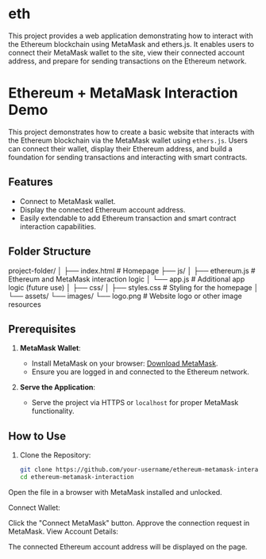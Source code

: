 # eth
This project provides a web application demonstrating how to interact with the Ethereum blockchain using MetaMask and ethers.js. It enables users to connect their MetaMask wallet to the site, view their connected account address, and prepare for sending transactions on the Ethereum network.

# Ethereum + MetaMask Interaction Demo

This project demonstrates how to create a basic website that interacts with the Ethereum blockchain via the MetaMask wallet using `ethers.js`. Users can connect their wallet, display their Ethereum address, and build a foundation for sending transactions and interacting with smart contracts.

## Features

- Connect to MetaMask wallet.
- Display the connected Ethereum account address.
- Easily extendable to add Ethereum transaction and smart contract interaction capabilities.

## Folder Structure

project-folder/ │ ├── index.html # Homepage ├── js/ │ ├── ethereum.js # Ethereum and MetaMask interaction logic │ └── app.js # Additional app logic (future use) │ ├── css/ │ ├── styles.css # Styling for the homepage │ └── assets/ └── images/ └── logo.png # Website logo or other image resources



## Prerequisites

1. **MetaMask Wallet**:
   - Install MetaMask on your browser: [Download MetaMask](https://metamask.io/download.html).
   - Ensure you are logged in and connected to the Ethereum network.

2. **Serve the Application**:
   - Serve the project via HTTPS or `localhost` for proper MetaMask functionality.

## How to Use

1. Clone the Repository:
   ```bash
   git clone https://github.com/your-username/ethereum-metamask-interaction.git
   cd ethereum-metamask-interaction


Open the file in a browser with MetaMask installed and unlocked.

Connect Wallet:

Click the "Connect MetaMask" button.
Approve the connection request in MetaMask.
View Account Details:

The connected Ethereum account address will be displayed on the page.

